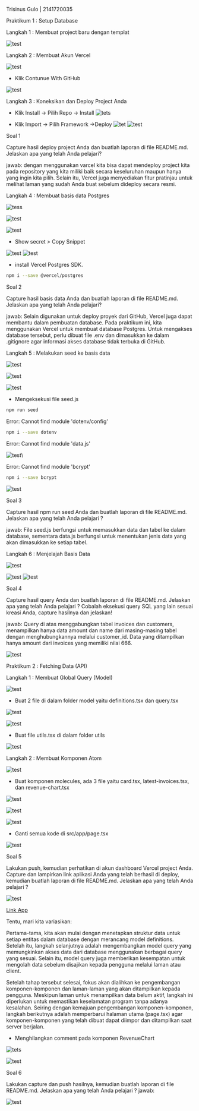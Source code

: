 Trisinus Gulo | 2141720035

Praktikum 1 : Setup Database

Langkah 1 : Membuat project baru dengan templat

![test](img/Praktikum1.png)

Langkah 2 : Membuat Akun Vercel

![test](img/praktukum1_Langkah2.png)

- Klik Contunue With GitHub

![test](img/praktukum1_Langkah2_.png)

Langkah 3 : Koneksikan dan Deploy Project Anda

- Klik Install -> Pilih Repo -> Install
![tets](img/praktukum1_Langkah3.png)

- Klik Import -> Pilih Framework ->Deploy
![tet](img/praktukum1_Langkah3_.png)
![test](img/praktukum1_Langkah3+.png)

Soal 1 

Capture hasil deploy project Anda dan buatlah laporan di file README.md. Jelaskan apa yang telah Anda pelajari?

jawab:
dengan menggunakan varcel kita bisa dapat mendeploy project kita pada repository yang kita miliki baik secara keseluruhan maupun hanya yang ingin kita pilih. Selain itu, Vercel juga menyediakan fitur pratinjau untuk melihat laman yang sudah Anda buat sebelum dideploy secara resmi.

Langkah 4 : Membuat basis data Postgres

![tess](img/praktukum1_Langkah4.png)

![test](img/praktukum1_Langkah4_.png)

![test](img/praktukum1_Langkah4+.png)

- Show secret > Copy Snippet

![test](img/praktukum1_Langkah4-.png)
![test](img/praktukum1_Langkah4_4.png)

-  install Vercel Postgres SDK.
```bash
npm i --save @vercel/postgres
```

Soal 2

Capture hasil basis data Anda dan buatlah laporan di file README.md. Jelaskan apa yang telah Anda pelajari?

jawab:
Selain digunakan untuk deploy proyek dari GitHub, Vercel juga dapat membantu dalam pembuatan database. Pada praktikum ini, kita menggunakan Vercel untuk membuat database Postgres. Untuk mengakses database tersebut, perlu dibuat file .env dan dimasukkan ke dalam .gitignore agar informasi akses database tidak terbuka di GitHub.

Langkah 5 : Melakukan seed ke basis data

![test](img/praktukum1_Langkah5_.png)

![test](img/praktukum1_Langkah5+.png)

![test](img/praktukum1_Langkah5.png)

-  Mengeksekusi file seed.js
```bash 
npm run seed
```
Error: Cannot find module 'dotenv/config'
```bash
npm i --save dotenv
```

Error: Cannot find module 'data.js'

![test](img/praktukum1_Langkah5-.png)\

Error: Cannot find module 'bcrypt'
```bash
npm i --save bcrypt
```
![test](img/praktukum1_Langkah5_1.png)

Soal 3

Capture hasil npm run seed Anda dan buatlah laporan di file README.md. Jelaskan apa yang telah Anda pelajari ?

jawab:
File seed.js berfungsi untuk memasukkan data dan tabel ke dalam database, sementara data.js berfungsi untuk menentukan jenis data yang akan dimasukkan ke setiap tabel.

Langkah 6 : Menjelajah Basis Data

![test](img/praktukum1_Langkah6.png)

![test](img/praktukum1_Langkah6_.png)
![test](img/praktukum1_Langkah6+.png)

Soal 4

Capture hasil query Anda dan buatlah laporan di file README.md. Jelaskan apa yang telah Anda pelajari ? Cobalah eksekusi query SQL yang lain sesuai kreasi Anda, capture hasilnya dan jelaskan!

jawab:
Query di atas menggabungkan tabel invoices dan customers, menampilkan hanya data amount dan name dari masing-masing tabel dengan menghubungkannya melalui customer_id. Data yang ditampilkan hanya amount dari invoices yang memiliki nilai 666.

![test](img/praktukum1_Langkah7.png)


Praktikum 2 : Fetching Data (API)

Langkah 1 : Membuat Global Query (Model)

![test](img/Praktikum2_Langkah1.png)

- Buat 2 file di dalam folder model yaitu definitions.tsx dan query.tsx

![test](img/Praktikum2_Langkah2.png)

![test](img/Praktikum2_Langkah3.png)

-  Buat file utils.tsx di dalam folder utils

![test](img/Praktikum2_Langkah4.png)

Langkah 2 : Membuat Komponen Atom

![test](img/Praktikum2_Langkah5.png)

- Buat komponen molecules, ada 3 file yaitu card.tsx, latest-invoices.tsx, dan revenue-chart.tsx

![test](img/Praktikum2_Langkah6.png)

![test](img/Praktikum2_Langkah7.png)

![test](img/Praktikum2_Langkah8.png)

- Ganti semua kode di src/app/page.tsx

![test](img/Praktikum2_Langkah9.png)

Soal 5

Lakukan push, kemudian perhatikan di akun dashboard Vercel project Anda. Capture dan lampirkan link aplikasi Anda yang telah berhasil di deploy, kemudian buatlah laporan di file README.md. Jelaskan apa yang telah Anda pelajari ?

![test](img/hasil_Praktikum2.png)

[Link App](https://pbf-pertemuan-09-nextjs-database.vercel.app/)

Tentu, mari kita variasikan:

Pertama-tama, kita akan mulai dengan menetapkan struktur data untuk setiap entitas dalam database dengan merancang model definitions. Setelah itu, langkah selanjutnya adalah mengembangkan model query yang memungkinkan akses data dari database menggunakan berbagai query yang sesuai. Selain itu, model query juga memberikan kesempatan untuk mengolah data sebelum disajikan kepada pengguna melalui laman atau client.

Setelah tahap tersebut selesai, fokus akan dialihkan ke pengembangan komponen-komponen dan laman-laman yang akan ditampilkan kepada pengguna. Meskipun laman untuk menampilkan data belum aktif, langkah ini diperlukan untuk memastikan keselamatan program tanpa adanya kesalahan. Seiring dengan kemajuan pengembangan komponen-komponen, langkah berikutnya adalah memperbarui halaman utama (page.tsx) agar komponen-komponen yang telah dibuat dapat diimpor dan ditampilkan saat server berjalan.

- Menghilangkan comment pada komponen RevenueChart

![tets](img/Praktikum2_Langkah10.png)

![test](img/Praktikum2_Langkah11+.png)

Soal 6

Lakukan capture dan push hasilnya, kemudian buatlah laporan di file README.md. Jelaskan apa yang telah Anda pelajari ?
jawab:

![test](img/praktikum2_soal6.png)








<!-- **Tugas Praktikum**

1. Jika Anda perhatikan pada file src\app\page.tsx untuk komponen Card sebenarnya telah dibuat sebagai molecules pada file src\app\components\molecules\card.tsx yaitu komponen CardWrapper. Silakan Anda sesuaikan sehingga dapat tampil seperti gambar berikut.

2. Perhatikan fungsi fetchCardData() (pada file src\model\query.tsx) dari soal nomor 1. Jelaskan maksud kode dan kueri yang dilakukan dalam fungsi tersebut! -->





